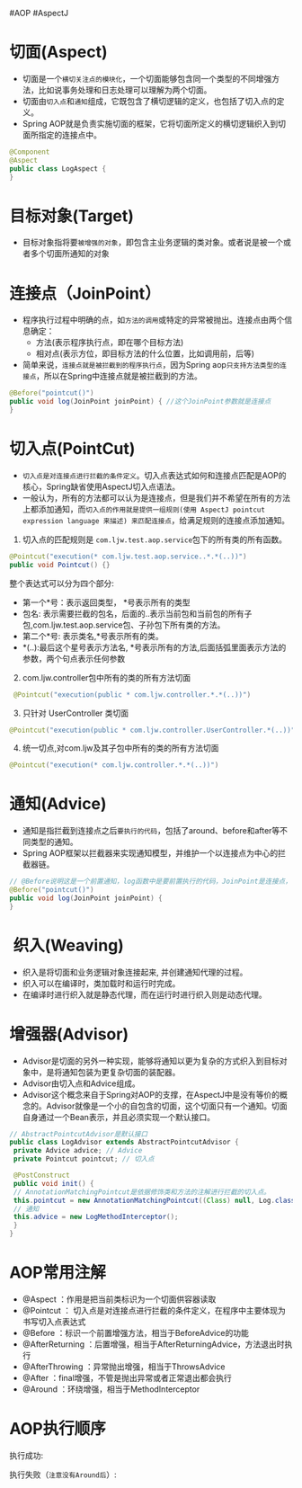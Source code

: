 #AOP #AspectJ 

# 切面(Aspect)

-   切面是一个`横切关注点的模块化`，一个切面能够包含同一个类型的不同增强方法，比如说事务处理和日志处理可以理解为两个切面。
-   切面由`切入点`和`通知`组成，它既包含了横切逻辑的定义，也包括了切入点的定义。
-   Spring AOP就是负责实施切面的框架，它将切面所定义的横切逻辑织入到切面所指定的连接点中。

```java
@Component
@Aspect
public class LogAspect {
}
```

# 目标对象(Target)

-   目标对象指将要`被增强的对象`，即包含主业务逻辑的类对象。或者说是被一个或者多个切面所通知的对象

# 连接点（JoinPoint）

-   程序执行过程中明确的点，如`方法的调用`或特定的异常被抛出。连接点由两个信息确定：
    -   方法(表示程序执行点，即在哪个目标方法)
    -   相对点(表示方位，即目标方法的什么位置，比如调用前，后等)
-   简单来说，`连接点就是被拦截到的程序执行点`，因为Spring aop`只支持方法类型的连接点`，所以在Spring中连接点就是被拦截到的方法。

```java
@Before("pointcut()")
public void log(JoinPoint joinPoint) { //这个JoinPoint参数就是连接点
}
```

# 切入点(PointCut)

-   `切入点是对连接点进行拦截的条件定义`。切入点表达式如何和连接点匹配是AOP的核心，Spring缺省使用AspectJ切入点语法。
-   一般认为，所有的方法都可以认为是连接点，但是我们并不希望在所有的方法上都添加通知，而`切入点的作用就是提供一组规则(使用 AspectJ pointcut expression language 来描述) 来匹配连接点`，给满足规则的连接点添加通知。

1.  切入点的匹配规则是 `com.ljw.test.aop.service`包下的所有类的所有函数。

```java
@Pointcut("execution(* com.ljw.test.aop.service..*.*(..))")
public void Pointcut() {}
```

整个表达式可以分为四个部分:

-   第一个*号：表示返回类型， *号表示所有的类型
-   包名: 表示需要拦截的包名，后面的..表示当前包和当前包的所有子包,com.ljw.test.aop.service包、子孙包下所有类的方法。
-   第二个*号: 表示类名,*号表示所有的类。
-   *(..):最后这个星号表示方法名, *号表示所有的方法,后面括弧里面表示方法的参数，两个句点表示任何参数

2.  com.ljw.controller包中所有的类的所有方法切面

```java
 @Pointcut("execution(public * com.ljw.controller.*.*(..))")
```

3.  只针对 UserController 类切面

```java
@Pointcut("execution(public * com.ljw.controller.UserController.*(..))")
```

4.  统一切点,对com.ljw及其子包中所有的类的所有方法切面

```java
@Pointcut("execution(* com.ljw.controller.*.*(..))")
```

# 通知(Advice)

-   通知是指拦截到连接点之后`要执行的代码`，包括了around、before和after等不同类型的通知。
-   Spring AOP框架以拦截器来实现通知模型，并维护一个以连接点为中心的拦截器链。

```java
// @Before说明这是一个前置通知，log函数中是要前置执行的代码，JoinPoint是连接点，
@Before("pointcut()")
public void log(JoinPoint joinPoint) { 
}
```

#  织入(Weaving)

-   织入是将切面和业务逻辑对象连接起来, 并创建通知代理的过程。
-   织入可以在编译时，类加载时和运行时完成。
-   在编译时进行织入就是静态代理，而在运行时进行织入则是动态代理。

# 增强器(Advisor)

-   Advisor是切面的另外一种实现，能够将通知以更为复杂的方式织入到目标对象中，是将通知包装为更复杂切面的装配器。
-   Advisor由切入点和Advice组成。
-   Advisor这个概念来自于Spring对AOP的支撑，在AspectJ中是没有等价的概念的。Advisor就像是一个小的自包含的切面，这个切面只有一个通知。切面自身通过一个Bean表示，并且必须实现一个默认接口。

```java
// AbstractPointcutAdvisor是默认接口
public class LogAdvisor extends AbstractPointcutAdvisor {
 private Advice advice; // Advice
 private Pointcut pointcut; // 切入点

 @PostConstruct
 public void init() {
 // AnnotationMatchingPointcut是依据修饰类和方法的注解进行拦截的切入点。
 this.pointcut = new AnnotationMatchingPointcut((Class) null, Log.class);
 // 通知
 this.advice = new LogMethodInterceptor();
 }
}
```

# AOP常用注解

-   @Aspect ：作用是把当前类标识为一个切面供容器读取
-   @Pointcut ： 切入点是对连接点进行拦截的条件定义，在程序中主要体现为书写切入点表达式
-   @Before ：标识一个前置增强方法，相当于BeforeAdvice的功能
-   @AfterReturning ：后置增强，相当于AfterReturningAdvice，方法退出时执行
-   @AfterThrowing ：异常抛出增强，相当于ThrowsAdvice
-   @After ：final增强，不管是抛出异常或者正常退出都会执行
-   @Around ：环绕增强，相当于MethodInterceptor


# AOP执行顺序

执行成功:





执行失败（`注意没有Around后`）:

  
